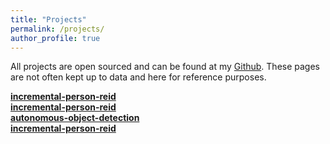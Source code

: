 ```yaml
---
title: "Projects"
permalink: /projects/
author_profile: true
---
```


All projects are open sourced and can be found at my [Github](https://github.com/prajjwal1). These pages are not often kept up to data and here for reference purposes.

<b>[incremental-person-reid](../projects/adaptivetransformer.md)</b> <br> 
<b>[incremental-person-reid](../projects/pytorchcontrib)</b> <br> 
<b>[autonomous-object-detection](../projects/autoobjdet)</b> <br> 
<b>[incremental-person-reid](../projects/incrementalpersonreid)</b> <br> 

